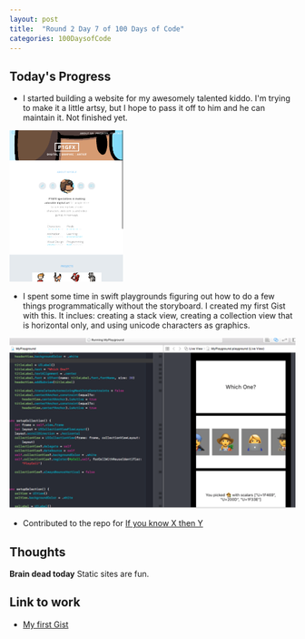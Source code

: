 ```yaml
---
layout: post
title:  "Round 2 Day 7 of 100 Days of Code"
categories: 100DaysofCode
---
```


## Today's Progress
+ I started building a website for my awesomely talented kiddo. I'm trying to make it a little artsy, but I hope to pass it off to him and he can maintain it. Not finished yet. 

<img src="/images/pigfxshot.png" width="200px"/>

+ I spent some time in swift playgrounds figuring out how to do a few things programmatically without the storyboard. I created my first Gist with this. It inclues: creating a stack view, creating a collection view that is horizontal only, and using unicode characters as graphics.

<img src="/images/gistunicodeshot.png" width="600px"/>

+ Contributed to the repo for [If you know X then Y](https://github.com/GersonLazaro/learn-x-if-you-know-y) 

## Thoughts  
**Brain dead today** Static sites are fun. 

## Link to work
+ [My first Gist](https://gist.github.com/monkeywithacupcake/394c2ade2e28bbc97528e1e791cc3068)
